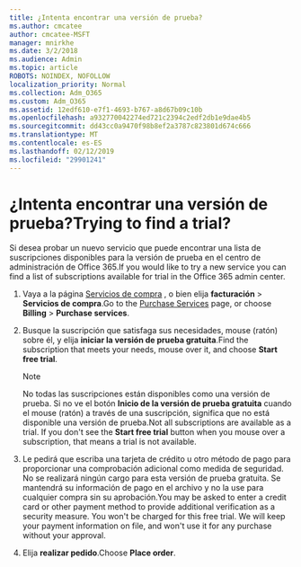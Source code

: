 ```yaml
---
title: ¿Intenta encontrar una versión de prueba?
ms.author: cmcatee
author: cmcatee-MSFT
manager: mnirkhe
ms.date: 3/2/2018
ms.audience: Admin
ms.topic: article
ROBOTS: NOINDEX, NOFOLLOW
localization_priority: Normal
ms.collection: Adm_O365
ms.custom: Adm_O365
ms.assetid: 12edf610-e7f1-4693-b767-a8d67b09c10b
ms.openlocfilehash: a932770042274ed721c2394c2edf2db1e9dae4b5
ms.sourcegitcommit: dd43cc0a9470f98b8ef2a3787c823801d674c666
ms.translationtype: MT
ms.contentlocale: es-ES
ms.lasthandoff: 02/12/2019
ms.locfileid: "29901241"
---
```

# <a name="trying-to-find-a-trial"></a><span data-ttu-id="e48c0-102">¿Intenta encontrar una versión de prueba?</span><span class="sxs-lookup"><span data-stu-id="e48c0-102">Trying to find a trial?</span></span>

<span data-ttu-id="e48c0-103">Si desea probar un nuevo servicio que puede encontrar una lista de suscripciones disponibles para la versión de prueba en el centro de administración de Office 365.</span><span class="sxs-lookup"><span data-stu-id="e48c0-103">If you would like to try a new service you can find a list of subscriptions available for trial in the Office 365 admin center.</span></span>
  
1. <span data-ttu-id="e48c0-104">Vaya a la página [Servicios de compra](https://go.microsoft.com/fwlink/p/?linkid=868433) , o bien elija **facturación** \> **Servicios de compra**.</span><span class="sxs-lookup"><span data-stu-id="e48c0-104">Go to the [Purchase Services](https://go.microsoft.com/fwlink/p/?linkid=868433) page, or choose **Billing** \> **Purchase services**.</span></span>
    
2. <span data-ttu-id="e48c0-105">Busque la suscripción que satisfaga sus necesidades, mouse (ratón) sobre él, y elija **iniciar la versión de prueba gratuita**.</span><span class="sxs-lookup"><span data-stu-id="e48c0-105">Find the subscription that meets your needs, mouse over it, and choose **Start free trial**.</span></span>
    
    > [!NOTE]
    > <span data-ttu-id="e48c0-p101">No todas las suscripciones están disponibles como una versión de prueba. Si no ve el botón **Inicio de la versión de prueba gratuita** cuando el mouse (ratón) a través de una suscripción, significa que no está disponible una versión de prueba.</span><span class="sxs-lookup"><span data-stu-id="e48c0-p101">Not all subscriptions are available as a trial. If you don't see the **Start free trial** button when you mouse over a subscription, that means a trial is not available.</span></span> 
  
3. <span data-ttu-id="e48c0-p102">Le pedirá que escriba una tarjeta de crédito u otro método de pago para proporcionar una comprobación adicional como medida de seguridad. No se realizará ningún cargo para esta versión de prueba gratuita. Se mantendrá su información de pago en el archivo y no la use para cualquier compra sin su aprobación.</span><span class="sxs-lookup"><span data-stu-id="e48c0-p102">You may be asked to enter a credit card or other payment method to provide additional verification as a security measure. You won't be charged for this free trial. We will keep your payment information on file, and won't use it for any purchase without your approval.</span></span>
    
4. <span data-ttu-id="e48c0-111">Elija **realizar pedido**.</span><span class="sxs-lookup"><span data-stu-id="e48c0-111">Choose **Place order**.</span></span>
    

